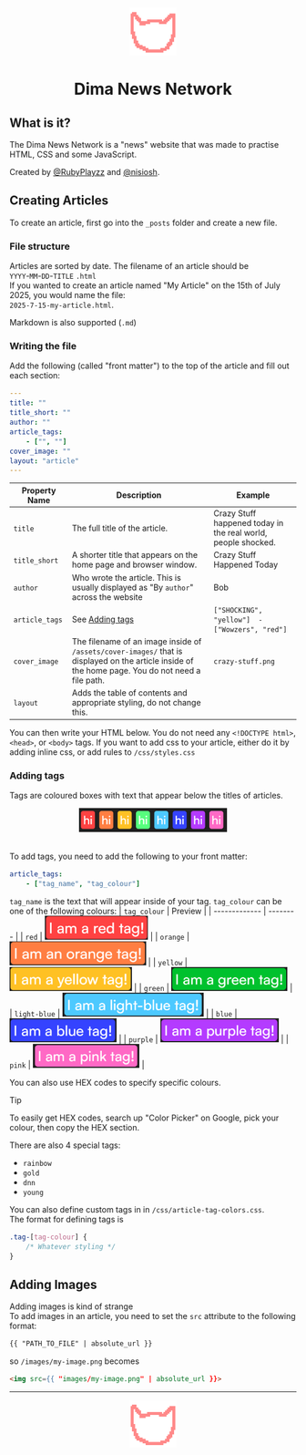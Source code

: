 <div align="center">
    <img src="/assets/site-assets/icon-upscaled.png" style="height: 6em">
    <h1>Dima News Network</h1>
</div>

## What is it?
The Dima News Network is a "news" website that was made to practise HTML, CSS and some JavaScript.

Created by [@RubyPlayzz](https://github.com/RubyPlayzz/) and [@nisiosh](https://github.com/nisiosh).

## Creating Articles
To create an article, first go into the `_posts` folder and create a new file.

### File structure
Articles are sorted by date. The filename of an article should be  
`YYYY`-`MM`-`DD`-`TITLE` `.html`  
If you wanted to create an article named "My Article" on the 15th of July 2025, you would name the file:  
`2025-7-15-my-article.html`.

Markdown is also supported (`.md`)

### Writing the file
Add the following (called "front matter") to the top of the article and fill out each section:
```yaml
---
title: ""
title_short: ""
author: ""
article_tags:
    - ["", ""]
cover_image: ""
layout: "article"
---
```
| Property Name | Description | Example |
|---------------|-------------|---------|
| `title` | The full title of the article. | Crazy Stuff happened today in the real world, people shocked. |
| `title_short` | A shorter title that appears on the home page and browser window. | Crazy Stuff Happened Today |
| `author` | Who wrote the article. This is usually displayed as "By `author`" across the website | Bob |
| `article_tags` | See [Adding tags](#adding-tags) | `["SHOCKING", "yellow"]  -["Wowzers", "red"]` |
| `cover_image` | The filename of an image inside of `/assets/cover-images/` that is displayed on the article inside of the home page. You do not need a file path. | `crazy-stuff.png` |
| `layout`| Adds the table of contents and appropriate styling, do not change this. | |

You can then write your HTML below. You do not need any `<!DOCTYPE html>`, `<head>`, or `<body>` tags.
If you want to add css to your article, either do it by adding inline css, or add rules to `/css/styles.css`

### Adding tags
Tags are coloured boxes with text that appear below the titles of articles.
<br>
<div align="center">
    <img src="/assets/site-assets/tags-for-readme.png" alt="A screenshot of every tag colour" style="height: 3em;">
</div>
<br>

To add tags, you need to add the following to your front matter:
```yaml
article_tags:
    - ["tag_name", "tag_colour"]
```
`tag_name` is the text that will appear inside of your tag.
`tag_colour` can be one of the following colours:
| `tag_colour` | Preview |
| ------------- | -------- |
| `red` | <img src="/assets/site-assets/tags-preview/red.png" style="height: 3em;">  |
| `orange` | <img src="/assets/site-assets/tags-preview/orange.png" style="height: 3em;"> |
| `yellow` | <img src="/assets/site-assets/tags-preview/yellow.png" style="height: 3em;"> |
| `green` | <img src="/assets/site-assets/tags-preview/green.png" style="height: 3em;"> |
| `light-blue` | <img src="/assets/site-assets/tags-preview/light-blue.png" style="height: 3em;"> |
| `blue` | <img src="/assets/site-assets/tags-preview/blue.png" style="height: 3em;"> |
| `purple` | <img src="/assets/site-assets/tags-preview/purple.png" style="height: 3em;"> |
| `pink` | <img src="/assets/site-assets/tags-preview/pink.png" style="height: 3em;"> | 

You can also use HEX codes to specify specific colours.   
> [!TIP]
> To easily get HEX codes, search up "Color Picker" on Google, pick your colour, then copy the HEX section.

There are also 4 special tags:
* `rainbow`
* `gold`
* `dnn`
* `young`

You can also define custom tags in in `/css/article-tag-colors.css`.  
The format for defining tags is
```css
.tag-[tag-colour] {
    /* Whatever styling */
} 
```
## Adding Images
Adding images is kind of strange  
To add images in an article, you need to set the `src` attribute to the following format:
```html
{{ "PATH_TO_FILE" | absolute_url }}
```
so 
`/images/my-image.png`
becomes
```html
<img src={{ "images/my-image.png" | absolute_url }}>
```

<hr>
<div align="center">
    <img src="/assets/site-assets/icon-upscaled.png" style="height: 6em">
</div>
